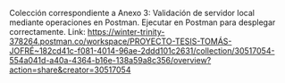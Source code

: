 Colección correspondiente a Anexo 3: Validación de servidor local mediante operaciones en Postman. Ejecutar en Postman para desplegar correctamente.
Link: https://winter-trinity-378264.postman.co/workspace/PROYECTO-TESIS-TOMÁS-JOFRÉ~182cd41c-f081-4014-96ae-2ddd101c2631/collection/30517054-554a041d-a40a-4364-b16e-138a59a8c356/overview?action=share&creator=30517054
